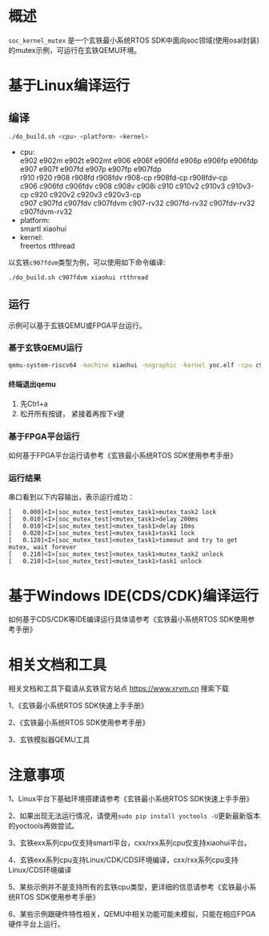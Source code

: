 # 概述

`soc_kernel_mutex` 是一个玄铁最小系统RTOS SDK中面向soc领域(使用osal封装)的mutex示例，可运行在玄铁QEMU环境。

# 基于Linux编译运行

## 编译

```bash
./do_build.sh <cpu> <platform> <kernel>
```
- cpu: <br />
        e902 e902m e902t e902mt e906 e906f e906fd e906p e906fp e906fdp e907 e907f e907fd e907p e907fp e907fdp <br />
        r910 r920 r908 r908fd r908fdv r908-cp r908fd-cp r908fdv-cp <br />
        c906 c906fd c906fdv c908 c908v c908i c910 c910v2 c910v3 c910v3-cp c920 c920v2 c920v3 c920v3-cp <br />
        c907 c907fd c907fdv c907fdvm c907-rv32 c907fd-rv32 c907fdv-rv32 c907fdvm-rv32
- platform: <br />
        smartl xiaohui
- kernel: <br />
        freertos rtthread

以玄铁`c907fdvm`类型为例，可以使用如下命令编译:
```bash
./do_build.sh c907fdvm xiaohui rtthread
```

## 运行

示例可以基于玄铁QEMU或FPGA平台运行。

### 基于玄铁QEMU运行

```bash
qemu-system-riscv64 -machine xiaohui -nographic -kernel yoc.elf -cpu c907fdvm
```

#### 终端退出qemu

1. 先Ctrl+a
2. 松开所有按键， 紧接着再按下x键

### 基于FPGA平台运行

如何基于FPGA平台运行请参考《玄铁最小系统RTOS SDK使用参考手册》

### 运行结果

串口看到以下内容输出，表示运行成功：

```cli
[   0.000]<I>[soc_mutex_test]<mutex_task1>mutex_task2 lock
[   0.010]<I>[soc_mutex_test]<mutex_task1>delay 200ms
[   0.010]<I>[soc_mutex_test]<mutex_task1>delay 10ms
[   0.020]<I>[soc_mutex_test]<mutex_task1>task1 lock
[   0.120]<I>[soc_mutex_test]<mutex_task1>timeout and try to get  mutex, wait forever
[   0.210]<I>[soc_mutex_test]<mutex_task1>mutex_task2 unlock
[   0.210]<I>[soc_mutex_test]<mutex_task1>task1 unlock
```

# 基于Windows IDE(CDS/CDK)编译运行

如何基于CDS/CDK等IDE编译运行具体请参考《玄铁最小系统RTOS SDK使用参考手册》

# 相关文档和工具

相关文档和工具下载请从玄铁官方站点 https://www.xrvm.cn 搜索下载

1、《玄铁最小系统RTOS SDK快速上手手册》

2、《玄铁最小系统RTOS SDK使用参考手册》

3、玄铁模拟器QEMU工具


# 注意事项

1、Linux平台下基础环境搭建请参考《玄铁最小系统RTOS SDK快速上手手册》

2、如果出现无法运行情况，请使用`sudo pip install yoctools -U`更新最新版本的yoctools再做尝试。

3、玄铁exx系列cpu仅支持smartl平台，cxx/rxx系列cpu仅支持xiaohui平台。

4、玄铁exx系列cpu支持Linux/CDK/CDS环境编译，cxx/rxx系列cpu支持Linux/CDS环境编译

5、某些示例并不是支持所有的玄铁cpu类型，更详细的信息请参考《玄铁最小系统RTOS SDK使用参考手册》

6、某些示例跟硬件特性相关，QEMU中相关功能可能未模拟，只能在相应FPGA硬件平台上运行。

